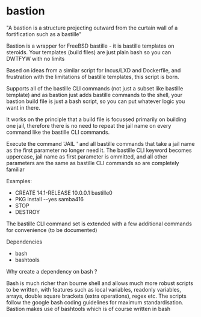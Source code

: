 # bastion

"A bastion is a structure projecting outward from the curtain wall of a fortification such as a bastille"

Bastion is a wrapper for FreeBSD bastille - it is bastille templates on steroids.
Your templates (build files)  are just plain bash so you can DWTFYW with no limits

Based on ideas from a similar script for Incus/LXD and Dockerfile, and frustration with the limitations of bastille templates, this script is born.

Supports all of the bastille CLI commands (not just a subset like bastille template) and as bastion just adds bastille commands to the shell, your bastion build file is just a bash script, so you can put whatever logic you want in there.

It works on the principle that a build file is focussed primarily on building one jail, therefore there is no need to repeat the jail name on every command like the bastille CLI commands.

Execute the command 'JAIL <jailname>' and all bastille commands that take a jail name as the first parameter no longer need it.
The bastille CLI keyword becomes uppercase, jail name as first parameter is ommitted, and all other parameters are the same as bastille CLI commands so are completely familiar

Examples:
 * CREATE 14.1-RELEASE 10.0.0.1 bastille0
 * PKG install --yes samba416
 * STOP
 * DESTROY

The bastille CLI command set is extended with a few additional commands for convenience
(to be documented)

Dependencies
 * bash
 * bashtools

Why create a dependency on bash ?

Bash is much richer than bourne shell and allows much more robust scripts to be written, with features such as local variables, readonly variables, arrays, double square brackets (extra operations), regex etc.
The scripts follow the google bash coding guidelines for maximum standardisation.
Bastion makes use of bashtools which is of course written in bash
 
